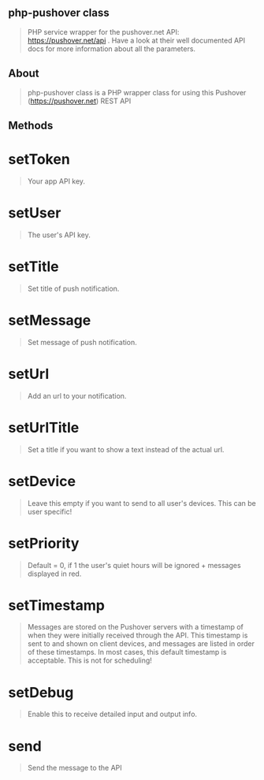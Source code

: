 ## php-pushover class
> PHP service wrapper for the pushover.net API: https://pushover.net/api . Have a look at their well documented API docs for more information about all the parameters.

## About
> php-pushover class is a PHP wrapper class for using this Pushover (https://pushover.net) REST API

## Methods

# setToken
> Your app API key.

# setUser
> The user's API key.

# setTitle
> Set title of push notification.

# setMessage
> Set message of push notification.

# setUrl
> Add an url to your notification.

# setUrlTitle
> Set a title if you want to show a text instead of the actual url.

# setDevice
> Leave this empty if you want to send to all user's devices. This can be user specific!

# setPriority
> Default = 0, if 1 the user's quiet hours will be ignored + messages displayed in red.

# setTimestamp
> Messages are stored on the Pushover servers with a timestamp of when they were initially received through the API. This timestamp is sent to and shown on client devices, and messages are listed in order of these timestamps. In most cases, this default timestamp is acceptable. This is not for scheduling!

# setDebug
> Enable this to receive detailed input and output info.

# send
> Send the message to the API
